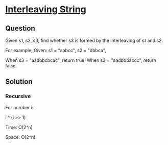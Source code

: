 # [Interleaving String](https://oj.leetcode.com/problems/interleaving-string/)

## Question
Given s1, s2, s3, find whether s3 is formed by the interleaving of s1 and s2.

For example,
Given:
s1 = "aabcc",
s2 = "dbbca",

When s3 = "aadbbcbcac", return true.
When s3 = "aadbbbaccc", return false.

## Solution

### Recursive

For number i:

i ^ (i >> 1)


Time: O(2^n)

Space: O(2^n) 